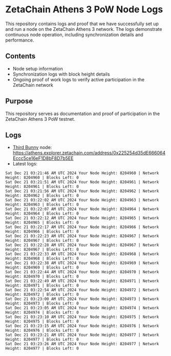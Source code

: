 # ZetaChain Athens 3 PoW Node Logs
This repository contains logs and proof that we have successfully set up and run a node on the ZetaChain Athens 3 network. The logs demonstrate continuous node operation, including synchronization details and performance.

## Contents
- Node setup information
- Synchronization logs with block height details
- Ongoing proof of work logs to verify active participation in the ZetaChain network

## Purpose
This repository serves as documentation and proof of participation in the ZetaChain Athens 3 PoW testnet.

## Logs

- [Third Bunny](https://thirdbunny.xyz/) node: https://athens.explorer.zetachain.com/address/0x225254d35dE666064Eccc5ce16eF1D8bF8D7b5EE
- Latest logs:
```
Sat Dec 21 03:21:46 AM UTC 2024 Your Node Height: 8204960 | Network Height: 8204960 | Blocks Left: 0
Sat Dec 21 03:21:51 AM UTC 2024 Your Node Height: 8204961 | Network Height: 8204961 | Blocks Left: 0
Sat Dec 21 03:21:56 AM UTC 2024 Your Node Height: 8204962 | Network Height: 8204962 | Blocks Left: 0
Sat Dec 21 03:22:02 AM UTC 2024 Your Node Height: 8204963 | Network Height: 8204963 | Blocks Left: 0
Sat Dec 21 03:22:07 AM UTC 2024 Your Node Height: 8204964 | Network Height: 8204964 | Blocks Left: 0
Sat Dec 21 03:22:12 AM UTC 2024 Your Node Height: 8204965 | Network Height: 8204965 | Blocks Left: 0
Sat Dec 21 03:22:17 AM UTC 2024 Your Node Height: 8204966 | Network Height: 8204966 | Blocks Left: 0
Sat Dec 21 03:22:23 AM UTC 2024 Your Node Height: 8204967 | Network Height: 8204967 | Blocks Left: 0
Sat Dec 21 03:22:28 AM UTC 2024 Your Node Height: 8204967 | Network Height: 8204967 | Blocks Left: 0
Sat Dec 21 03:22:33 AM UTC 2024 Your Node Height: 8204968 | Network Height: 8204968 | Blocks Left: 0
Sat Dec 21 03:22:38 AM UTC 2024 Your Node Height: 8204969 | Network Height: 8204969 | Blocks Left: 0
Sat Dec 21 03:22:44 AM UTC 2024 Your Node Height: 8204970 | Network Height: 8204970 | Blocks Left: 0
Sat Dec 21 03:22:49 AM UTC 2024 Your Node Height: 8204971 | Network Height: 8204971 | Blocks Left: 0
Sat Dec 21 03:22:54 AM UTC 2024 Your Node Height: 8204972 | Network Height: 8204972 | Blocks Left: 0
Sat Dec 21 03:23:00 AM UTC 2024 Your Node Height: 8204973 | Network Height: 8204973 | Blocks Left: 0
Sat Dec 21 03:23:05 AM UTC 2024 Your Node Height: 8204974 | Network Height: 8204974 | Blocks Left: 0
Sat Dec 21 03:23:10 AM UTC 2024 Your Node Height: 8204975 | Network Height: 8204975 | Blocks Left: 0
Sat Dec 21 03:23:15 AM UTC 2024 Your Node Height: 8204976 | Network Height: 8204976 | Blocks Left: 0
Sat Dec 21 03:23:21 AM UTC 2024 Your Node Height: 8204977 | Network Height: 8204977 | Blocks Left: 0
Sat Dec 21 03:23:26 AM UTC 2024 Your Node Height: 8204977 | Network Height: 8204977 | Blocks Left: 0
```
